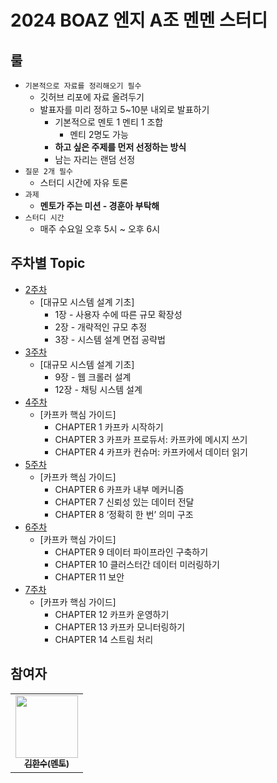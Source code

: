 # 2024 BOAZ 엔지 A조 멘멘 스터디

## 룰

- `기본적으로 자료를 정리해오기 필수`
  - 깃허브 리포에 자료 올려두기
  - 발표자를 미리 정하고 5~10분 내외로 발표하기
    - 기본적으로 멘토 1 멘티 1 조합
      - 멘티 2명도 가능
    - **하고 싶은 주제를 먼저 선정하는 방식**
    - 남는 자리는 랜덤 선정
- `질문 2개 필수`
  - 스터디 시간에 자유 토론
- `과제`
  - **멘토가 주는 미션 - 경훈아 부탁해**
- `스터디 시간`
  - 매주 수요일 오후 5시 ~ 오후 6시

## 주차별 Topic

- [2주차](https://github.com/BOAZ-bigdata/24-2_MMStudy_Engineering_A/tree/main/2%EC%A3%BC%EC%B0%A8)
  - [대규모 시스템 설계 기초]
    - 1장 - 사용자 수에 따른 규모 확장성
    - 2장 - 개략적인 규모 추정
    - 3장 - 시스템 설계 면접 공략법
- [3주차](https://github.com/BOAZ-bigdata/24-2_MMStudy_Engineering_A/tree/main/3%EC%A3%BC%EC%B0%A8)
  - [대규모 시스템 설계 기초]
    - 9장 - 웹 크롤러 설계
    - 12장 - 채팅 시스템 설계
- [4주차](https://github.com/BOAZ-bigdata/24-2_MMStudy_Engineering_A/tree/main/4%EC%A3%BC%EC%B0%A8)
  - [카프카 핵심 가이드]
    - CHAPTER 1 카프카 시작하기
    - CHAPTER 3 카프카 프로듀서: 카프카에 메시지 쓰기
    - CHAPTER 4 카프카 컨슈머: 카프카에서 데이터 읽기
- [5주차](https://github.com/BOAZ-bigdata/24-2_MMStudy_Engineering_A/tree/main/5%EC%A3%BC%EC%B0%A8)
  - [카프카 핵심 가이드]
    - CHAPTER 6 카프카 내부 메커니즘
    - CHAPTER 7 신뢰성 있는 데이터 전달
    - CHAPTER 8 ‘정확히 한 번’ 의미 구조
- [6주차](https://github.com/BOAZ-bigdata/24-2_MMStudy_Engineering_A/tree/main/6%EC%A3%BC%EC%B0%A8)
  - [카프카 핵심 가이드]
    - CHAPTER 9 데이터 파이프라인 구축하기
    - CHAPTER 10 클러스터간 데이터 미러링하기
    - CHAPTER 11 보안
- [7주차](https://github.com/BOAZ-bigdata/24-2_MMStudy_Engineering_A/tree/main/7%EC%A3%BC%EC%B0%A8)
  - [카프카 핵심 가이드]
    - CHAPTER 12 카프카 운영하기
    - CHAPTER 13 카프카 모니터링하기
    - CHAPTER 14 스트림 처리

## 참여자

<table>
  <tr>
    <td align="center">
      <a href="https://github.com/mokhs00">
        <img src="https://avatars.githubusercontent.com/u/72328687?v=4" width="100px;" alt=""/>
        <br />
        <sub>
          <b>김한수(멘토)</b>
        </sub>
      </a>
    </td>
  </tr>
</table>
